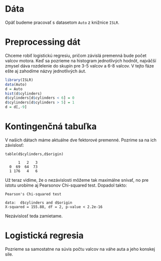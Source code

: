 # Dáta

Opäť budeme pracovať s datasetom `Auto` z knižnice `ISLR`.

# Preprocessing dát

Chceme robiť logistickú regresiu, pričom závislá premenná bude počet valcov motora. Keď sa pozrieme na histogram jednotlivých hodnôt, najväčší zmysel dáva rozdelenie do skupín pre 3-5 valcov a 6-8 valcov. V tejto fáze ešte aj zahodíme názvy jednotlivých áut.

```R
library(ISLR)
data(Auto)
d = Auto
hist(d$cylinders)
d$cylinders[d$cylinders < 6] = 0
d$cylinders[d$cylinders > 5] = 1
d = d[,-9]
```

# Kontingenčná tabuľka

V našich dátach máme aktuálne dve fektorové premenné. Pozrime sa na ich závislosť:

```
table(d$cylinders,d$origin)
   
      1   2   3
  0  69  64  73
  1 176   4   6
```

Už teraz vidíme, že o nezávislosti môžeme tak maximálne snívať, no pre istotu urobíme aj Pearsonov Chi-squared test. Dopadol takto:

```
Pearson's Chi-squared test

data:  d$cylinders and d$origin
X-squared = 155.88, df = 2, p-value < 2.2e-16
```

Nezávislosť teda zamietame.

# Logistická regresia

Pozrieme sa samostatne na súvis počtu valcov na váhe auta a jeho konskej sile.
